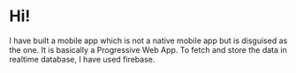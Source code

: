 # Hi!
I have built a mobile app which is not a native mobile app but is disguised as the one. It is basically a Progressive Web App.
To fetch and store the data in realtime database, I have used firebase.
